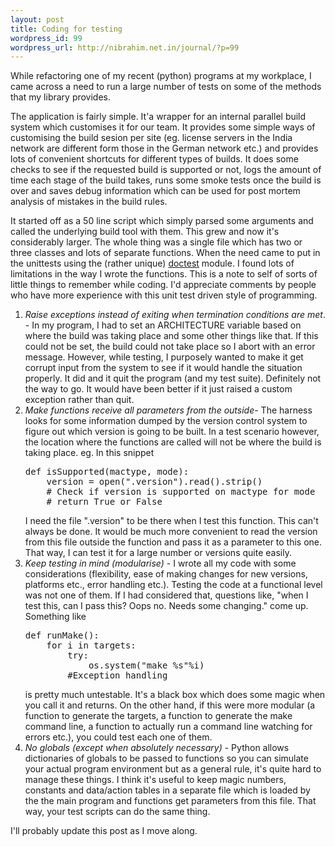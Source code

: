 ```yaml
--- 
layout: post
title: Coding for testing
wordpress_id: 99
wordpress_url: http://nibrahim.net.in/journal/?p=99
---
```

While refactoring one of my recent (python) programs at my workplace, I came across a need to run a large number of tests on some of the methods that my library provides.

The application is fairly simple. It'a wrapper for an internal parallel build system which customises it for our team. It provides some simple ways of customising the build sesion per site (eg. license servers in the India network are different form those in the German network etc.) and provides lots of convenient shortcuts for different types of builds. It does some checks to see if the requested build is supported or not, logs the amount of time each stage of the build takes, runs some smoke tests once the build is over and saves debug information which can be used for post mortem analysis of mistakes in the build rules.

It started off as a 50 line script which simply parsed some arguments and called the underlying build tool with them. This grew and now it's considerably larger.  The whole thing was a single file which has two or three classes and lots of separate functions. When the need came to put in the unittests using the (rather unique) <a href="http://docs.python.org/lib/module-doctest.html">doctest</a> module. I found lots of limitations in the way I wrote the functions. This is a note to self of sorts of little things to remember while coding. I'd appreciate comments by people who have more experience with this unit test driven style of programming.
<ol>
	<li><em>Raise exceptions instead of exiting when termination conditions are met</em>. - In my program, I had to set an ARCHITECTURE variable based on where the build was taking place and some other things like that. If this could not be set, the build could not take place so I abort with an error message. However, while testing, I purposely wanted to make it get corrupt input from the system to see if it would handle the situation properly. It did and it quit the program (and my test suite). Definitely not the way to go. It would have been better if it just raised a custom exception rather than quit.</li>
	<li><em>Make functions receive all parameters from the outside</em>- The harness looks for some information dumped by the version control system to figure out which version is going to be built. In a test scenario however, the location where the functions are called will not be where the build is taking place. eg. In this snippet
        <pre>
def isSupported(mactype, mode):
    version = open(".version").read().strip()
    # Check if version is supported on mactype for mode
    # return True or False 
</pre>
I need the file ".version" to be there when I test this function. This can't always be done. It would be much more convenient to read the version from this file outside the function and pass it as a parameter to this one. That way, I can test it for a large number or versions quite easily. 
</li>
<li><em>Keep testing in mind (modularise)</em> - I wrote all my code with some considerations (flexibility, ease of making changes for new versions, platforms etc., error handling etc.). Testing the code at a functional level was not one of them. If I had considered that, questions like, "when I test this, can I pass this? Oops no. Needs some changing." come up. Something like
<pre>
def runMake():
    for i in targets:
        try:
            os.system("make %s"%i)
        #Exception handling
</pre>
is pretty much untestable. It's a black box which does some magic when you call it and returns.  On the other hand, if this were more modular (a function to generate the targets, a function to generate the make command line, a function to actually run a command line watching for errors etc.), you could test each one of them. 
</li>
<li><em>No globals (except when absolutely necessary)</em> - Python allows dictionaries of globals to be passed to functions so you can simulate your actual program environment but as a general rule, it's quite hard to manage these things. I think it's useful to keep magic numbers, constants and data/action tables in a separate file which is loaded by the the main program and functions get parameters from this file. That way, your test scripts can do the same thing.
</li>
</ol>
I'll probably update this post as I move along. 
